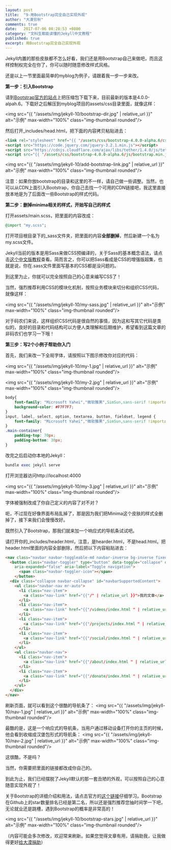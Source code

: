 ```yaml
---
layout: post
title:  "9-用Bootstrap完全自己实现外观"
author: "大漠穷秋"
comments: true
date:   2017-07-06 08:28:53 +0800
category: "文科生都能读懂的Jekyll中文教程"
published: true
excerpt: 用Bootstrap完全自己实现外观
---
```

Jekyll内置的那些皮肤都不怎么好看，我们还是用Bootstrap自己来做吧，而且这样控制权完全在你了，你可以随时随意修改样式风格。

还是以上一节里面最简单的myblog为例子，请跟着我一步一步来改。

<strong>第一步：引入Bootstrap</strong>

请到<a href="https://v4-alpha.getbootstrap.com/" taraget="_blank">Bootstrap官方的站点</a>上把压缩包下载下来，目前最新的版本是4.0.0-alpah.6。下载好之后解压到myblog项目的assets/css目录里面，就像这样：

<img src="{{ "/assets/img/jekyll-10/bootstrap-dir.jpg" | relative_url }}" alt="示例" max-width="100%" class="img-thumbnail rounded"/>

然后打开_includes/head.html，把下面的内容拷贝粘贴进去：

```html
<link rel="stylesheet" href="{{ "/assets/css/bootstrap-4.0.0-alpha.6/css/bootstrap.min.css" | relative_url }}">
<script src="https://code.jquery.com/jquery-3.2.1.min.js"></script>
<script src="https://cdnjs.cloudflare.com/ajax/libs/tether/1.4.0/js/tether.min.js"></script>
<script src="{{ "/assets/css/bootstrap-4.0.0-alpha.6/js/bootstrap.min.js" | relative_url }}"></script>
```

<img src="{{ "/assets/img/jekyll-10/add-bootstrap-link.jpg" | relative_url }}" alt="示例" max-width="100%" class="img-thumbnail rounded"/>

注意：如果你放bootstrap的目录和这里的不一样，请自己做一些调整。当然，也可以从CDN上面引入Bootstrap，你自己去找一个可用的CDN链接吧，我这里直接放本地是为了后面改一些Bootstrap的样式代码。

<strong>第二步：删掉minima相关的样式，开始写自己的样式</strong>

打开assets/main.scss，把里面的内容改成：

```ruby
@import "my.scss";
```

打开项目根目录下的_sass文件夹，把里面的内容<strong>全部删掉</strong>，然后新建一个名为my.scss文件。

Jekyll当前的版本是用Sass来做CSS预编译的，关于Sass的基本概念语法，请点击<a href="http://sass.bootcss.com/" target="_blank">这个中文版教程</a>查看。简而言之，你可以把Sass看成是CSS的增强版超集，也就是说，你在.sass文件里面写基本的CSS都是没问题的。

到这里为止，你就可以完全按照自己的心意来编写CSS了！

当然，强烈推荐利用CSS的模块化机制，按照业务模块来切分和组织CSS代码，就像这样：

<img src="{{ "/assets/img/jekyll-10/my-sass.jpg" | relative_url }}" alt="示例" max-width="100%" class="img-thumbnail rounded"/>

对于码农们来说，这样组织CSS代码是很自然的事情，因为这和写其它代码是类似的，良好的目录和代码结构可以方便人类理解和后期维护，希望看到这篇文章的非码农们也学习一下哦！

<strong>第三步：写2个小例子帮助你入门</strong>

首先，我们来改一下全局字体，请按照以下图示修改你对应的代码：

<img src="{{ "/assets/img/jekyll-10/my-1.jpg" | relative_url }}" alt="示例" max-width="100%" class="img-thumbnail rounded"/>

<img src="{{ "/assets/img/jekyll-10/my-2.jpg" | relative_url }}" alt="示例" max-width="100%" class="img-thumbnail rounded"/>

```css
body{
    font-family: "Microsoft Yahei","微软雅黑",SimSun,sans-serif !important; 
    background-color: #F7F7F7;
}
input, label, select, option, textarea, button, fieldset, legend { 
    font-family: "Microsoft Yahei","微软雅黑",SimSun,sans-serif !important;
}
.main-container{
    padding-top: 70px;
    padding-bottom: 30px;
}
```

改完之后启动你本地的Jekyll：

```ruby
bundle exec jekyll serve
```

打开浏览器访问http://localhost:4000

<img src="{{ "/assets/img/jekyll-10/my-3.jpg" | relative_url }}" alt="示例" max-width="100%" class="img-thumbnail rounded"/>

字体被强制改成了你自己定义的内容了对不对？

呃，不过现在好像界面布局乱掉了，那是因为我们把Minima这个皮肤的样式全删掉了，接下来我们会慢慢改好。

既然引入了Bootstrap，那我们就来加一个响应式的导航条试试吧。

请打开你的_includes/header.html，注意，是hearder.html，不是head.html。把header.html里面的内容全部删除，然后把以下内容粘贴进去：

```html
<nav class="navbar navbar-toggleable-md navbar-inverse bg-inverse fixed-top">
  <button class="navbar-toggler" type="button" data-toggle="collapse" data-target="#navbarSupportedContent" aria-controls="navbarSupportedContent"
    aria-expanded="false" aria-label="Toggle navigation">
      <span class="navbar-toggler-icon"></span>
    </button>
  <div class="collapse navbar-collapse" id="navbarSupportedContent">
    <ul class="navbar-nav mr-auto">
      <li class="nav-item">
        <a class="nav-link" href="{{"/" | relative_url }}">我的文章</a>
      </li>
      <li class="nav-item">
        <a class="nav-link" href="{{"/videos/index.html " | relative_url }}">免费视频</a>
      </li>
      <li class="nav-item">
        <a class="nav-link" href="{{"/projects/index.html " | relative_url }}">开源项目</a>
      </li>
      <li class="nav-item">
        <a class="nav-link" href="{{"/social/index.html " | relative_url }}">在线交流</a>
      </li>
    </ul>
    <ul class="navbar-nav">
      <li class="nav-item">
        <a class="nav-link" href="{{"/about/index.html " | relative_url }}">关于我</a>
      </li>
      <li class="nav-item">
        <a class="nav-link" href="{{"/donate/index.html " | relative_url }}">赞助我</a>
      </li>
    </ul>
  </div>
</nav>
```

刷新页面，就可以看到这个很酷的导航条了：
<img src="{{ "/assets/img/jekyll-10/nav-1.jpg" | relative_url }}" alt="示例" max-width="100%" class="img-thumbnail rounded"/>


最酷的是，这是一个响应式的导航条，当用户通过移动设备打开你的主页的时候，他会看到收缩成汉堡包形式的导航条：
<img src="{{ "/assets/img/jekyll-10/nav-2.jpg" | relative_url }}" alt="示例" max-width="100%" class="img-thumbnail rounded"/>

这很酷，不是吗？

当然，你需要把里面的链接都改成你自己的。

到此为止，我们已经摆脱了Jekyll默认的那一套丑陋的外观，可以按照自己的心意随意实现外观了！

关于Bootstrap的详细介绍和用法，请点击官方的<a href="https://v4-alpha.getbootstrap.com/" target="_blank">这个链接</a>仔细学习。Bootstrap在Github上的star数量排名已经是第二名，所以还是强烈推荐您抽时间学一下吧，无论就业还是跳槽，遇到Bootstrap的概率是非常高的！

<img src="{{ "/assets/img/jekyll-10/bootstrap-stars.jpg" | relative_url }}" alt="示例" max-width="100%" class="img-thumbnail rounded"/>


（内容可能会多次修改，欢迎常来刷新。如果您觉得文章有用，请捐助我，让我做得更好<a href="http://damoqiongqiu.github.io/donate/index.html">给大漠捐助</a>）